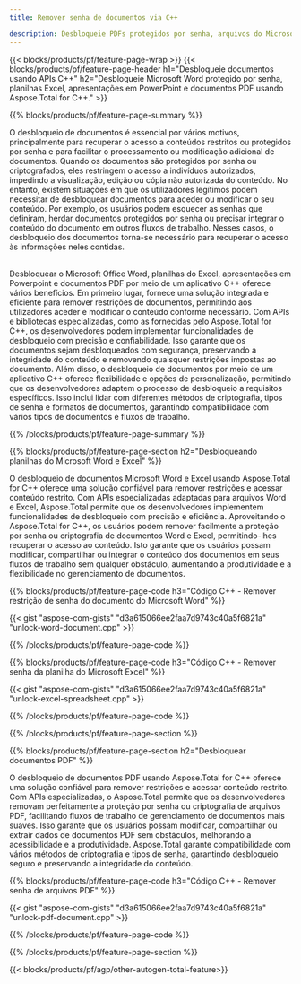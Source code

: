 ```yaml
---
title: Remover senha de documentos via C++ 

description: Desbloqueie PDFs protegidos por senha, arquivos do Microsoft Word, planilhas do Excel e arquivos de apresentação do PowerPoint por meio do seu aplicativo C++.
---
```


{{< blocks/products/pf/feature-page-wrap >}}
{{< blocks/products/pf/feature-page-header h1="Desbloqueie documentos usando APIs C++" h2="Desbloqueie Microsoft Word protegido por senha, planilhas Excel, apresentações em PowerPoint e documentos PDF usando Aspose.Total for C++." >}}

{{% blocks/products/pf/feature-page-summary %}}

O desbloqueio de documentos é essencial por vários motivos, principalmente para recuperar o acesso a conteúdos restritos ou protegidos por senha e para facilitar o processamento ou modificação adicional de documentos. Quando os documentos são protegidos por senha ou criptografados, eles restringem o acesso a indivíduos autorizados, impedindo a visualização, edição ou cópia não autorizada do conteúdo. No entanto, existem situações em que os utilizadores legítimos podem necessitar de desbloquear documentos para aceder ou modificar o seu conteúdo. Por exemplo, os usuários podem esquecer as senhas que definiram, herdar documentos protegidos por senha ou precisar integrar o conteúdo do documento em outros fluxos de trabalho. Nesses casos, o desbloqueio dos documentos torna-se necessário para recuperar o acesso às informações neles contidas.<br /><br />

Desbloquear o Microsoft Office Word, planilhas do Excel, apresentações em Powerpoint e documentos PDF por meio de um aplicativo C++ oferece vários benefícios. Em primeiro lugar, fornece uma solução integrada e eficiente para remover restrições de documentos, permitindo aos utilizadores aceder e modificar o conteúdo conforme necessário. Com APIs e bibliotecas especializadas, como as fornecidas pelo Aspose.Total for C++, os desenvolvedores podem implementar funcionalidades de desbloqueio com precisão e confiabilidade. Isso garante que os documentos sejam desbloqueados com segurança, preservando a integridade do conteúdo e removendo quaisquer restrições impostas ao documento. Além disso, o desbloqueio de documentos por meio de um aplicativo C++ oferece flexibilidade e opções de personalização, permitindo que os desenvolvedores adaptem o processo de desbloqueio a requisitos específicos. Isso inclui lidar com diferentes métodos de criptografia, tipos de senha e formatos de documentos, garantindo compatibilidade com vários tipos de documentos e fluxos de trabalho. 

{{% /blocks/products/pf/feature-page-summary  %}}

{{% blocks/products/pf/feature-page-section  h2="Desbloqueando planilhas do Microsoft Word e Excel" %}}

O desbloqueio de documentos Microsoft Word e Excel usando Aspose.Total for C++ oferece uma solução confiável para remover restrições e acessar conteúdo restrito. Com APIs especializadas adaptadas para arquivos Word e Excel, Aspose.Total permite que os desenvolvedores implementem funcionalidades de desbloqueio com precisão e eficiência. Aproveitando o Aspose.Total for C++, os usuários podem remover facilmente a proteção por senha ou criptografia de documentos Word e Excel, permitindo-lhes recuperar o acesso ao conteúdo. Isto garante que os usuários possam modificar, compartilhar ou integrar o conteúdo dos documentos em seus fluxos de trabalho sem qualquer obstáculo, aumentando a produtividade e a flexibilidade no gerenciamento de documentos.

{{% blocks/products/pf/feature-page-code h3="Código C++ - Remover restrição de senha do documento do Microsoft Word" %}}

{{< gist "aspose-com-gists" "d3a615066ee2faa7d9743c40a5f6821a" "unlock-word-document.cpp" >}}

{{% /blocks/products/pf/feature-page-code  %}}

{{% blocks/products/pf/feature-page-code h3="Código C++ - Remover senha da planilha do Microsoft Excel" %}}

{{< gist "aspose-com-gists" "d3a615066ee2faa7d9743c40a5f6821a" "unlock-excel-spreadsheet.cpp" >}}

{{% /blocks/products/pf/feature-page-code  %}}

{{% /blocks/products/pf/feature-page-section %}}

{{% blocks/products/pf/feature-page-section  h2="Desbloquear documentos PDF" %}}

O desbloqueio de documentos PDF usando Aspose.Total for C++ oferece uma solução confiável para remover restrições e acessar conteúdo restrito. Com APIs especializadas, o Aspose.Total permite que os desenvolvedores removam perfeitamente a proteção por senha ou criptografia de arquivos PDF, facilitando fluxos de trabalho de gerenciamento de documentos mais suaves. Isso garante que os usuários possam modificar, compartilhar ou extrair dados de documentos PDF sem obstáculos, melhorando a acessibilidade e a produtividade. Aspose.Total garante compatibilidade com vários métodos de criptografia e tipos de senha, garantindo desbloqueio seguro e preservando a integridade do conteúdo.

{{% blocks/products/pf/feature-page-code h3="Código C++ - Remover senha de arquivos PDF" %}}

{{< gist "aspose-com-gists" "d3a615066ee2faa7d9743c40a5f6821a" "unlock-pdf-document.cpp" >}}

{{% /blocks/products/pf/feature-page-code  %}}

{{% /blocks/products/pf/feature-page-section %}}

{{< blocks/products/pf/agp/other-autogen-total-feature>}}
